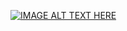 [![IMAGE ALT TEXT HERE](https://img.youtube.com/vi/bYUCPlAK4d4/0.jpg)](https://youtu.be/bYUCPlAK4d4)

